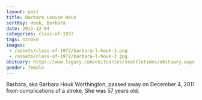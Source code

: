 ```yaml
---
layout: post
title: Barbara Louise Houk
sortKey: Houk, Barbara
date: 2011-12-04
categories: class-of-1972
tags: stroke
images:
 - /assets/class-of-1972/barbara-l-houk-1.png
 - /assets/class-of-1972/barbara-l-houk-2.jpg
obituary: https://www.legacy.com/obituaries/seattletimes/obituary.aspx?page=lifestory&pid=155063374
gender: female
---
```

Barbara, aka Barbara Houk Worthington, passed away on December 4, 2011 from complications of a stroke. She was 57 years old.
